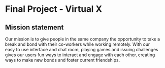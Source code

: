 # Final Project - Virtual X
## Mission statement
Our mission is to give people in the same company the opportunity to take a break and bond with their co-workers while working remotely.  With our easy to use interface and chat room,  playing games and issuing challenges gives our users fun ways to interact and engage with each other, creating ways to make new bonds and foster current friendships.



